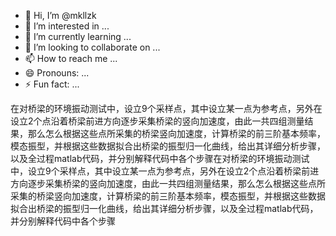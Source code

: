 - 👋 Hi, I’m @mkllzk
- 👀 I’m interested in ...
- 🌱 I’m currently learning ...
- 💞️ I’m looking to collaborate on ...
- 📫 How to reach me ...
- 😄 Pronouns: ...
- ⚡ Fun fact: ...

<!---
mkllzk/mkllzk is a ✨ special ✨ repository because its `README.md` (this file) appears on your GitHub profile.
You can click the Preview link to take a look at your changes.
--->
在对桥梁的环境振动测试中，设立9个采样点，其中设立某一点为参考点，另外在设立2个点沿着桥梁前进方向逐步采集桥梁的竖向加速度，由此一共四组测量结果，那么怎么根据这些点所采集的桥梁竖向加速度，计算桥梁的前三阶基本频率，模态振型，并根据这些数据拟合出桥梁的振型归一化曲线，给出其详细分析步骤，以及全过程matlab代码，并分别解释代码中各个步骤在对桥梁的环境振动测试中，设立9个采样点，其中设立某一点为参考点，另外在设立2个点沿着桥梁前进方向逐步采集桥梁的竖向加速度，由此一共四组测量结果，那么怎么根据这些点所采集的桥梁竖向加速度，计算桥梁的前三阶基本频率，模态振型，并根据这些数据拟合出桥梁的振型归一化曲线，给出其详细分析步骤，以及全过程matlab代码，并分别解释代码中各个步骤

